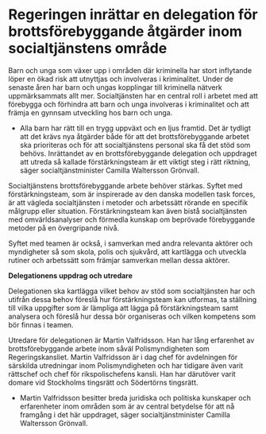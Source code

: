 # Regeringen inrättar en delegation för brottsförebyggande åtgärder inom socialtjänstens område

Barn och unga som växer upp i områden där kriminella har stort inflytande löper en ökad risk att utnyttjas och involveras i kriminalitet. Under de senaste åren har barn och ungas kopplingar till kriminella nätverk uppmärksammats allt mer. Socialtjänsten har en central roll i arbetet med att förebygga och förhindra att barn och unga involveras i kriminalitet och att främja en gynnsam utveckling hos barn och unga.

- Alla barn har rätt till en trygg uppväxt och en ljus framtid. Det är tydligt att det krävs nya åtgärder både för att det brottsförebyggande arbetet ska prioriteras och för att socialtjänstens personal ska få det stöd som behövs. Inrättandet av en brottsförebyggande delegation och uppdraget att utreda så kallade förstärkningsteam är ett viktigt steg i rätt riktning, säger socialtjänstminister Camilla Waltersson Grönvall.

Socialtjänstens brottsförebyggande arbete behöver stärkas. Syftet med förstärkningsteam, som är inspirerade av den danska modellen task forces, är att vägleda socialtjänsten i metoder och arbetssätt rörande en specifik målgrupp eller situation. Förstärkningsteam kan även bistå socialtjänsten med omvärldsanalyser och förmedla kunskap om beprövade förebyggande metoder på en övergripande nivå.

Syftet med teamen är också, i samverkan med andra relevanta aktörer och myndigheter så som skola, polis och sjukvård, att kartlägga och utveckla rutiner och arbetssätt som främjar samverkan mellan dessa aktörer.

**Delegationens uppdrag och utredare**

Delegationen ska kartlägga vilket behov av stöd som socialtjänsten har och utifrån dessa behov föreslå hur förstärkningsteam kan utformas, ta ställning till vilka uppgifter som är lämpliga att lägga på förstärkningsteam samt analysera och föreslå hur dessa bör organiseras och vilken kompetens som bör finnas i teamen.

Utredare för delegationen är Martin Valfridsson. Han har lång erfarenhet av brottsförebygg­ande arbete inom såväl Polismyndigheten som Regeringskansliet. Martin Valfridsson är i dag chef för avdelningen för särskilda utredningar inom Polismyndigheten och har tidigare även varit rättschef och chef för rikspolischefens kansli. Han har därutöver varit domare vid Stockholms tingsrätt och Södertörns tingsrätt.

- Martin Valfridsson besitter breda juridiska och politiska kunskaper och erfarenheter inom områden som är av central betydelse för att nå framgång i det här uppdraget, säger socialtjänstminister Camilla Waltersson Grönvall.
